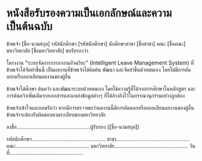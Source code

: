 # หนังสือรับรองความเป็นเอกลักษณ์และความเป็นต้นฉบับ

ข้าพเจ้า [ชื่อ-นามสกุล] รหัสนักศึกษา [รหัสนักศึกษา] นักศึกษาสาขา [ชื่อสาขา] คณะ [ชื่อคณะ] มหาวิทยาลัย [ชื่อมหาวิทยาลัย] ขอรับรองว่า

โครงงาน "ระบบจัดการการลางานอัจฉริยะ" (Intelligent Leave Management System) ที่ข้าพเจ้าได้จัดทำขึ้นนี้ เป็นผลงานที่ข้าพเจ้าได้คิดค้น พัฒนา และจัดทำขึ้นด้วยตนเอง โดยไม่มีการคัดลอกหรือลอกเลียนผลงานของผู้อื่น

ข้าพเจ้าได้ศึกษา ค้นคว้า และพัฒนาระบบด้วยตนเอง โดยใช้ความรู้ที่ได้จากการศึกษาในหลักสูตร และการค้นคว้าเพิ่มเติมจากเอกสารและแหล่งข้อมูลต่างๆ ที่ได้อ้างอิงไว้ในบรรณานุกรรมอย่างถูกต้อง

ข้าพเจ้าเข้าใจและยอมรับว่า หากมีการตรวจพบว่าผลงานนี้มีการคัดลอกหรือลอกเลียนผลงานของผู้อื่น ข้าพเจ้าจะต้องรับผิดชอบตามระเบียบของมหาวิทยาลัย

ลงชื่อ................................................ผู้รับรอง
      ([ชื่อ-นามสกุล])

รหัสนักศึกษา................................................
สาขา................................................
คณะ................................................
มหาวิทยาลัย................................................
วันที่................................................
